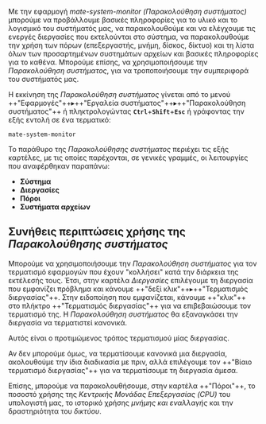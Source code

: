 Με την εφαρμογή *mate-system-monitor (Παρακολούθηση συστήματος)*
μπορούμε να προβάλλουμε βασικές πληροφορίες για το υλικό και το
λογισμικό του συστήματός μας, να παρακολουθούμε και να ελέγχουμε τις
ενεργές διεργασίες που εκτελούνται στο σύστημα, να παρακολουθούμε την
χρήση των πόρων (επεξεργαστής, μνήμη, δίσκος, δίκτυο) και τη λίστα όλων
των προσαρτημένων συστημάτων αρχείων και βασικές πληροφορίες για το
καθένα. Μπορούμε επίσης, να χρησιμοποιήσουμε την *Παρακολούθηση
συστήματος*, για να τροποποιήσουμε την συμπεριφορά του συστήματός
μας.

Η εκκίνηση της *Παρακολούθηση συστήματος* γίνεται από το μενού
++"Εφαρμογές"++▸++"Εργαλεία συστήματος"++▸++"Παρακολούθηση συστήματος"++ ή
πληκτρολογώντας **`Ctrl`**+**`Shift`**+**`Esc`** ή γράφοντας την εξής εντολή σε ένα
τερματικό:

```shell
mate-system-monitor
```

Το παράθυρο της *Παρακολούθησης συστήματος* περιέχει τις εξής καρτέλες,
με τις οποίες παρέχονται, σε γενικές γραμμές, οι λειτουργίες που
αναφέρθηκαν παραπάνω:

  - **Σύστημα**
  - **Διεργασίες**
  - **Πόροι**
  - **Συστήματα αρχείων**

## Συνήθεις περιπτώσεις χρήσης της *Παρακολούθησης συστήματος*

Μπορούμε να χρησιμοποιήσουμε την *Παρακολούθηση συστήματος* για τον
τερματισμό εφαρμογών που έχουν "κολλήσει" κατά την διάρκεια της
εκτέλεσής τους. Έτσι, στην καρτέλα *Διεργασίες* επιλέγουμε τη
διεργασία που εμφανίζει πρόβλημα και κάνουμε ++"δεξί κλικ"++▸++"Τερματισμός διεργασίας"++.
Στην ειδοποίηση που εμφανίζεται, κάνουμε ++"κλικ"++ στο πλήκτρο ++"Τερματισμός
διεργασίας"++ για να επιβεβαιώσουμε τον τερματισμό της. Η
*Παρακολούθηση συστήματος* θα εξαναγκάσει την διεργασία να
τερματιστεί κανονικά.

Αυτός είναι ο προτιμώμενος τρόπος τερματισμού μίας διεργασίας.

Αν δεν μπορούμε όμως, να τερματίσουμε κανονικά μια διεργασία,
ακολουθούμε την ίδια διαδικασία με πριν, αλλά επιλέγουμε τον
++"Βίαιο τερματισμό διεργασίας"++ για να τερματίσουμε τη διεργασία
άμεσα.

Επίσης, μπορούμε να παρακολουθήσουμε, στην καρτέλα ++"Πόροι"++, το
ποσοστό χρήσης της *Κεντρικής Μονάδας Επεξεργασίας (CPU)* του
υπολογιστή μας, το ιστορικό χρήσης *μνήμης και εναλλαγής* και την
δραστηριότητα του *δικτύου*.
